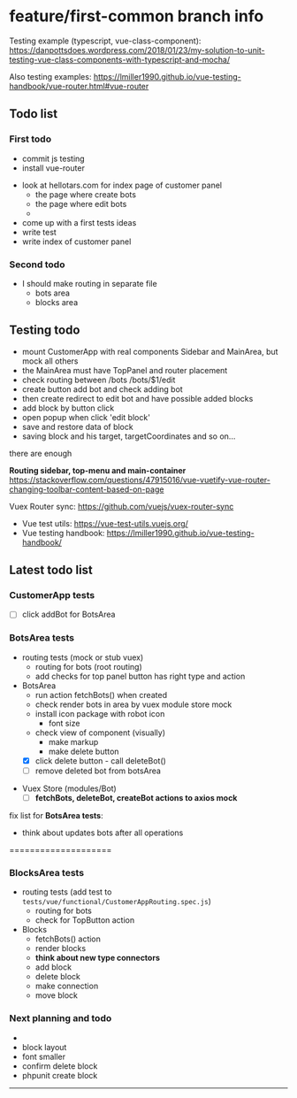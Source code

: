 # feature/first-common branch info

Testing example (typescript, vue-class-component): <https://danpottsdoes.wordpress.com/2018/01/23/my-solution-to-unit-testing-vue-class-components-with-typescript-and-mocha/>  

Also testing examples: <https://lmiller1990.github.io/vue-testing-handbook/vue-router.html#vue-router>  

## Todo list

### First todo
+ commit js testing
+ install vue-router
- look at hellotars.com for index page of customer panel
  - the page where create bots
  - the page where edit bots
  - 
- come up with a first tests ideas
- write test
- write index of customer panel

### Second todo
- I should make routing in separate file
  - bots area
  - blocks area

## Testing todo
- mount CustomerApp with real components Sidebar and MainArea, but mock all others
- the MainArea must have TopPanel and router placement
- check routing between /bots /bots/$1/edit
- create button add bot and check adding bot
- then create redirect to edit bot and have possible added blocks
- add block by button click
- open popup when click 'edit block'
- save and restore data of block
- saving block and his target, targetCoordinates and so on...

there are enough

**Routing sidebar, top-menu and main-container**  
<https://stackoverflow.com/questions/47915016/vue-vuetify-vue-router-changing-toolbar-content-based-on-page>  
 
Vuex Router sync: <https://github.com/vuejs/vuex-router-sync>

+ Vue test utils: <https://vue-test-utils.vuejs.org/>
+ Vue testing handbook: <https://lmiller1990.github.io/vue-testing-handbook/>

## Latest todo list

### CustomerApp tests
- [ ] click addBot for BotsArea

### BotsArea tests

+ routing tests (mock or stub vuex)
  + routing for bots (root routing)
  + add checks for top panel button has right type and action
+ BotsArea
  + run action fetchBots() when created
  + check render bots in area by vuex module store mock
  + install icon package with robot icon
    + font size
  + check view of component (visually)
    + make markup
    + make delete button
  + [x] click delete button - call deleteBot() 
  + [ ] remove deleted bot from botsArea
- Vuex Store (modules/Bot)
  - [ ] **fetchBots, deleteBot, createBot actions to axios mock**

fix list for **BotsArea tests**:  
- think about updates bots after all operations

====================
### BlocksArea tests

- routing tests (add test to `tests/vue/functional/CustomerAppRouting.spec.js`)
  - routing for bots
  - check for TopButton action
- Blocks
  - fetchBots() action
  - render blocks
  - **think about new type connectors**
  - add block
  - delete block
  - make connection
  - move block

### Next planning and todo

- 
- block layout
- font smaller
- confirm delete block
- phpunit create block

---


